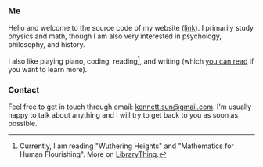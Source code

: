 ### Me
Hello and welcome to the source code of my website ([link](https://kennethsun.net)).
I primarily study physics and math, though I am also very interested in psychology, philosophy, and history. 

I also like playing piano, coding, reading[^1], and writing (which [you can read](/posts) if you want to learn more).

### Contact
Feel free to get in touch through email: <a href="mailto:kennett.sun@gmail.com">kennett.sun@gmail.com</a>. 
I'm usually happy to talk about anything and I will try to get back to you as soon as possible.

[^1]: Currently, I am reading "Wuthering Heights" and "Mathematics for Human Flourishing". More on [LibraryThing](https://www.librarything.com/profile/kennethsibyl).
